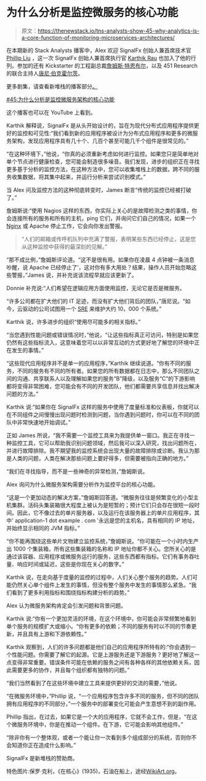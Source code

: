 # 为什么分析是监控微服务的核心功能

> 原文：<https://thenewstack.io/tns-analysts-show-45-why-analytics-is-a-core-function-of-monitoring-microservices-architectures/>

在本期新的 Stack Analysts 播客中，Alex 欢迎 SignalFx 创始人兼首席技术官 [Phillip Liu](https://www.linkedin.com/pub/phillip-liu/0/31/52b) ，这一次 SignalFx 创始人兼首席执行官 [Karthik Rau](https://www.linkedin.com/in/krrau) 也加入了他的行列。参加的还有 Kickstarter 的工程副总裁[詹姆斯·特恩布尔](https://www.linkedin.com/in/turnbulljames)，以及 451 Research 的联合主持人[唐尼·伯克霍尔茨](https://twitter.com/dberkholz)。

更多剧集，请查看新堆栈的播客部分[。](https://thenewstack.io/podcasts/)

[#45:为什么分析是监控微服务架构的核心功能](https://thenewstack.simplecast.com/episodes/45-why-analytics-is-a-core-function-of-monitoring-microservices-architectures)

这个播客也可以在 YouTube 上看到。

Karthik 解释说，SignalFx 是从头开始设计的，旨在为现代分布式应用程序提供更好的监控和可见性:“我们看到新的应用程序被设计为分布式应用程序和更多的微服务架构，发现应用程序具有几十个、几百个甚至可能几千个组件是很常见的。”

“在这种环境下，”他说，“你真的必须重新考虑如何进行监控。如果您只是简单地对单个节点进行健康检查，您可能会制造很多噪音。我们发现，进步的组织正在寻找更多基于分析的监控方法，在这种方法中，您可以收集堆栈上的数据，跨不同的服务收集数据，将其集中起来，并运行分析来尝试识别模式。”

当 Alex 问及监控方法的这种彻底转变时，James 断言“传统的监控已经被打破了。”

詹姆斯说:“使用 Nagios 这样的东西，你实际上关心的是故障检测之类的事情，你会连接所有的服务和所有的主机，ping 它们，并询问它们自己的情况，如果一个 [Nginx](http://wiki.nginx.org/Main) 或 Apache 停止工作，它会向你发出警报。

> “人们的邮箱或传呼机队列中充满了警报，表明某些东西已经停止，这是您从这种监控中获得的最深刻的见解。”

“那不成比例，”詹姆斯评论道。“这不是很有用。如果你在凌晨 4 点钟被一条消息吵醒，说 Apache 已经停止了’，这对你有多大用处？结果，操作人员开始忽略这些警报，”James 说，并补充说该流程早就应该更新了。

Donnie 补充说:“人们希望在逻辑应用方面使用监控，无论它是否是微服务。

“许多公司都在扩大他们的 IT 足迹，而没有扩大他们背后的团队，”唐尼说。“如今，云驱动的公司试图用一个 [SRE](https://www.linkedin.com/job/site-reliability-engineer-jobs/) 来维护大约 10，000 个系统。”

Karthik 说，许多进步的组织“使用尽可能多的相关指标。”

“当您遇到性能问题或错误情况时，”他说，“让这些指标真正可访问，特别是如果您仍然有这些指标流入，这意味着您可以以非常互动的方式更好地了解您的环境中正在发生的事情。”

“这些现代应用程序并不是单一的应用程序，”Karthik 继续说道。“你有不同的服务，不同的服务有不同的所有者。如果您的所有数据都在日志中，那么不同团队之间的沟通、共享联系人以及理解如果您的服务“B”降级，以及服务“C”的下游影响都将变得非常困难，您可能会有不同的开发团队，他们都需要共享信息并找出解决问题的方法。”

Karthik 说:“如果你在 SignalFx 这样的服务中使用了度量标准和仪表板，你就可以在不同组件之间慢慢出现问题时检测到问题，当你遇到问题时，你可以在不同的团队中非常快速地开始调试。”

正如 James 所说，“我不需要一个监控工具来为我提供单一窗口。我正在寻找一种监控工具，它可以帮助我识别问题领域，然后我可以深入研究，找出问题所在，并进行故障排除。我不期望我的监控系统会出现大量的故障排除或诊断。我认为那是人类的问题，人类在解决那些问题上要好得多，但需要被指向正确的地方。”

“我们在寻找指导，而不是一些神奇的异常检测，”詹姆斯说。

Alex 询问为什么微服务架构需要分析作为监控平台的核心功能。

“这是一个更加动态的解决方案，”詹姆斯回答道。“微服务往往是频繁变化的小型主机集群。活码头集装箱很大程度上被认为是短暂的；预计它们只会存在很短一段时间。因此，它不像过去的单片服务器，以及运行在该服务器上的单片应用程序，其中' application-1 dot example . com '永远是您的主机名，具有相同的 IP 地址，并始终显示相同的 JVM 指标。”

“你不能再围绕这些单片文物建立监控系统，”詹姆斯说。“你可能在一个小时内生产出 1000 个集装箱，所有这些集装箱的名称和 IP 地址你都不关心。您所关心的是通过该容器、应用程序或微服务运行的服务，这些东西都有指标。它们有事务吞吐量、响应时间或延迟，这些是你现在关心的数字。”

Karthik 说，在走向基于度量的监控的过程中，人们关心整个服务的趋势。人们可能仍然关心单个组件上发生的事情，但没有整个服务中发生的事情那么紧急。“我们看到了更多利用指标和围绕指标构建分析的趋势。”

Alex 认为微服务架构肯定会引发问题和背景问题。

Karthik 说:“你有一个更加灵活的环境，在这个环境中，你可能会非常频繁地看到单个服务的规模扩大或缩小。“你有更多的依赖；不同的服务有时以不同的节奏更新，并且具有上游和下游依赖性。”

Karthik 观察到，人们的许多问题都是他们自己的应用程序所特有的:“你会遇到一个性能问题。你需要了解它的起源。它是上游服务还是下游服务？更好地了解这一点变得非常重要。错误条件可能在依赖的服务之间有各种各样的其他依赖关系，因此需要更多的协作，并且每个组织都有独特的问题。”

“我们当然看到了在这些环境中建立工具来提供更好的交流的需要，”他说。

“在微服务环境中，”Phillip 说，“一个应用程序包含许多不同的服务，但不同的团队拥有应用程序的不同部分，”一个服务中的部署变化可能会产生意想不到的副作用。

Phillip 指出，在过去，如果它是一个大的应用程序，它就不会工作，但是，“在这个微服务环境中，你是在推动一个组件。在下游，它可能会影响其他组件。”

“除非你有一个整体观，或者一个能让你一次看到多个组成部分的系统，否则你不会知道你正在造成什么影响。”

SignalFx 是新堆栈的赞助商。

特色图片:保罗·克利，《在核心》(1935)，石油在船上，途经[WikiArt.org](http://www.wikiart.org/en/paul-klee/at-the-core-1935)。

<svg xmlns:xlink="http://www.w3.org/1999/xlink" viewBox="0 0 68 31" version="1.1"><title>Group</title> <desc>Created with Sketch.</desc></svg>